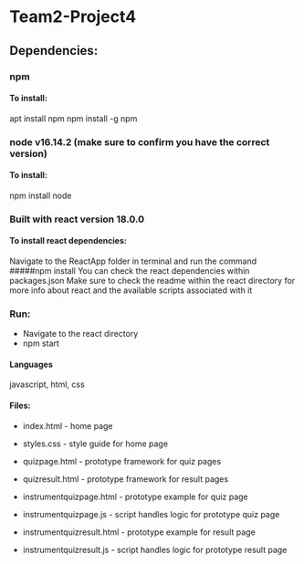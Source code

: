 # Team2-Project4

## Dependencies:
### npm
#### To install:
 apt install npm 
 npm install -g npm
### node v16.14.2 (make sure to confirm you have the correct version)
#### To install:
 npm install node
 
### Built with react version 18.0.0
#### To install react dependencies:
Navigate to the ReactApp folder in terminal and run the command
#####npm install
You can check the react dependencies within packages.json
Make sure to check the readme within the react directory for more info about react and the available scripts associated with it

### Run:
- Navigate to the react directory
- npm start

#### Languages
javascript, html, css

#### Files:
- index.html - home page
- styles.css - style guide for home page
- quizpage.html - prototype framework for quiz pages
- quizresult.html - prototype framework for result pages

- instrumentquizpage.html - prototype example for quiz page
- instrumentquizpage.js - script handles logic for prototype quiz page
- instrumentquizresult.html - prototype example for result page
- instrumentquizresult.js - script handles logic for prototype result page
